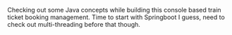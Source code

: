 Checking out some Java concepts while building this console based train ticket booking management. Time to start with Springboot I guess, need to check out multi-threading before that though.